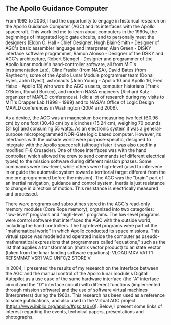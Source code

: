 ## The Apollo Guidance Computer


From 1992 to 2006, I had the opportunity to engage in historical research on the Apollo Guidance Computer (AGC) and its interfaces with the Apollo spacecraft. This work led me to learn about computers in the 1960s, the beginnings of integrated logic gate circuits, and to personally meet the designers (Eldon C. Hall - Chief Designer, Hugh Blair-Smith - Designer of AGC's basic assembler language and Interpreter, Alan Green - DISKY interface software programmer, Ramon Alonso - Designer of the DSKY and AGC's architecture, Robert Stengel - Designer and programmer of the Apollo lunar module's hand-controller software, all from MIT's Instrumentation Lab), Cline Frasier (from NASA), David Bates (from Raytheon), some of the Apollo Lunar Module programmer team (Donal Eyles, John Dyest), astronauts (John Young - Apollo 10 and Apollo 16, Fred Haise - Apollo 13) who were the AGC's users, computer historians (Frank O'Brien, Ronald Burkey), and modern NASA engineers (Richard Katz - organizer of MAPLD conferences). I did a lot of research during my visits to MIT's Drapper Lab (1998 - 1999) and to NASA's Office of Logic Design MAPLD conferences in Washington (2004 and 2006).

As a device, the AGC was an magnesium box measuring two feet (60.96 cm) by one foot (30.48 cm) by six inches (15.24 cm), weighing 70 pounds (31 kg) and consuming 55 watts. As an electronic system it was a general-purpose microprogrammed NOR-Gate logic based computer. However, its interfaces with the outside world were purpose-specific, designed to integrate with the Apollo spacecraft (although later it was also used in a modified F-8 Crusader). One of those interfaces was with the hand controller, which allowed the crew to send commands (of different electrical types) to the mission software during different mission phases. Some commands were low-level, while others were high-level (used to intervene in or guide the automatic system toward a territorial target different from the one pre-programmed before the mission). The AGC was the "brain" part of an inertial navigation, guidance and control system. Inertia is just resistance to change in direction of motion. This resistance is electrically measured and processed.

There were programs and subroutines stored in the AGC's read-only memory modules (Core Rope memory), organized into two categories: "low-level" programs and "high-level" programs. The low-level programs were control software that interfaced the AGC with the outside world, including the hand controllers. The high-level programs were part of the "mathematical world" in which Apollo conducted its space missions. This virtual space was modeled and operated inside the computer as pseudo-mathematical expressions that programmers called "equations," such as the list that applies a transformation (matrix vector product) to an state vector (taken from the lunar landing software equations): VLOAD MXV VATT1 REFSMMAT VSR1 VAD UNFC/2 STORE V

In 2004, I presented the results of my research on the interface between the AGC and the manual control of the Apollo lunar module's Digital Autopilot as a use case of the same hardware interface (the "A" interface circuit and the "D" interface circuit) with different functions (implemented through mission software) and the use of software virtual machines (Interpreters) during the 1960s. This research has been used as a reference to some publications, and also used in the Virtual AGC project (https://www.ibiblio.org/apollo/#gsc.tab=0). Below, I present some links of interest regarding the events, technical papers, presentations and photographs.
